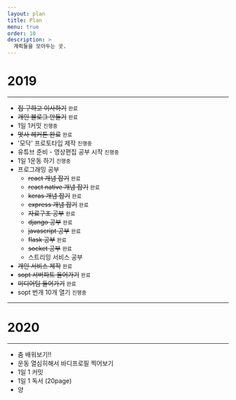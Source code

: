 ```yaml
---
layout: plan
title: Plan
menu: true
order: 10
description: >
  계획들을 모아두는 곳.
---
```


# 2019
---

* <del>집 구하고 이사하기</del>  ``완료``
* <del>개인 블로그 만들기</del>  ``완료``
* 1일 1커밋 ``진행중``
* <del>멋사 헤커톤 완료</del> ``완료``
* '모닥' 프로토타입 제작 ``진행중``
* 유튜브 준비 - 영상편집 공부 시작  ``진행중``
* 1일 1운동 하기 ``진행중``
* 프로그래밍 공부
    * <del>react 개념 잡기</del> ``완료``
    * <del>react native 개념 잡기</del> ``완료``
    * <del>keras 개념 잡기</del> ``완료``
    * <del>express 개념 잡기</del> ``완료``
    * <del>자료구조 공부</del> ``완료``
    * <del>django 공부</del> ``완료``
    * <del>javascript 공부</del> ``완료``
    * <del>flask 공부</del> ``완료``
    * <del>socket 공부</del> ``완료``
    * 스트리밍 서비스 공부
* <del>개인 서비스 제작</del> ``완료``
* <del>sopt 서버파트 들어가기</del> ``완료``
* <del>미디어팀 들어가기</del> ``완료``
* sopt 번개 10개 열기 ``진행중``

---

# 2020
---

* 춤 배워보기!!
* 운동 열심히해서 바디프로필 찍어보기
* 1일 1 커밋 
* 1일 1 독서 (20page)
* 양